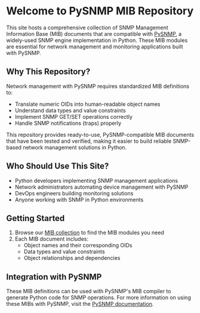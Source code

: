 # Welcome to PySNMP MIB Repository

This site hosts a comprehensive collection of SNMP Management Information Base (MIB) documents that are compatible with [PySNMP](https://pysnmp.com), a widely-used SNMP engine implementation in Python. These MIB modules are essential for network management and monitoring applications built with PySNMP.

## Why This Repository?

Network management with PySNMP requires standardized MIB definitions to:

- Translate numeric OIDs into human-readable object names
- Understand data types and value constraints
- Implement SNMP GET/SET operations correctly
- Handle SNMP notifications (traps) properly

This repository provides ready-to-use, PySNMP-compatible MIB documents that have been tested and verified, making it easier to build reliable SNMP-based network management solutions in Python.

## Who Should Use This Site?

- Python developers implementing SNMP management applications
- Network administrators automating device management with PySNMP
- DevOps engineers building monitoring solutions
- Anyone working with SNMP in Python environments

## Getting Started

1. Browse our [MIB collection](mibs.md) to find the MIB modules you need
2. Each MIB document includes:
   - Object names and their corresponding OIDs
   - Data types and value constraints
   - Object relationships and dependencies

## Integration with PySNMP

These MIB definitions can be used with PySNMP's MIB compiler to generate Python code for SNMP operations. For more information on using these MIBs with PySNMP, visit the [PySNMP documentation](https://pysnmp.readthedocs.io/).
